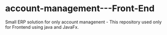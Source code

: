 # account-management---Front-End
Small ERP solution for only account managenent -  This repository used only for Frontend using java and JavaFx.


